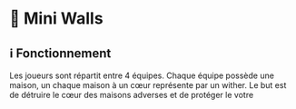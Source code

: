 # 🕋 Mini Walls

## ℹ️ Fonctionnement
Les joueurs sont répartit entre 4 équipes. Chaque équipe possède une maison, un chaque maison à un cœur représente par un wither. Le but est de détruire le cœur des maisons adverses et de protéger le votre